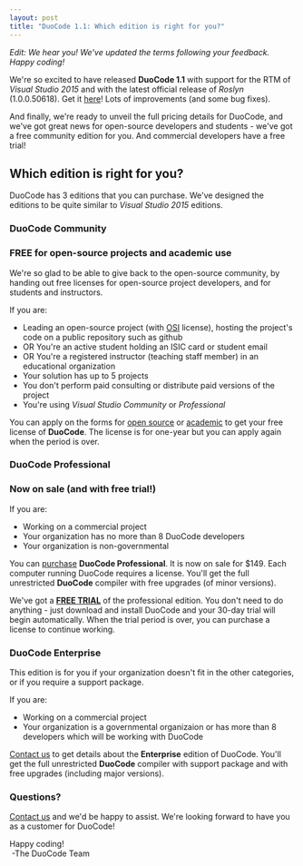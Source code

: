 ```yaml
---
layout: post
title: "DuoCode 1.1: Which edition is right for you?"
---
```


*Edit: We hear you! We've updated the terms following your feedback. Happy coding!* 


We're so excited to have released **DuoCode 1.1** with support for the RTM of *Visual Studio 2015* and with the latest official release of *Roslyn* (1.0.0.50618). Get it [here](http://duoco.de/download)! Lots of improvements (and some bug fixes). 

And finally, we're ready to unveil the full pricing details for DuoCode, and we've got great news for open-source developers and students - we've got a free community edition for you.
And commercial developers have a free trial!

## Which edition is right for you?

DuoCode has 3 editions that you can purchase. We've designed the editions to be quite similar to *Visual Studio 2015* editions.

### **DuoCode Community**
### FREE for open-source projects and academic use

We're so glad to be able to give back to the open-source community, by handing out free licenses for open-source project developers, and for students and instructors.

If you are:
- Leading an open-source project (with [OSI](http://opensource.org/licenses) license), hosting the project's code on a public repository such as github
- OR You're an active student holding an ISIC card or student email
- OR You're a registered instructor (teaching staff member) in an educational organization
- Your solution has up to 5 projects
- You don't perform paid consulting or distribute paid versions of the project
- You're using *Visual Studio Community* or *Professional*

You can apply on the forms for [open source](http://duoco.de/apply-oss) or [academic](http://duoco.de/apply-aca) to get your free license of **DuoCode**. The license is for one-year but you can apply again when the period is over.

### **DuoCode Professional**
### Now on sale (and with free trial!)

If you are:
- Working on a commercial project
- Your organization has no more than 8 DuoCode developers
- Your organization is non-governmental

You can [purchase](http://duoco.de/buy) **DuoCode Professional**. It is now on sale for $149. Each computer running DuoCode requires a license.
You'll get the full unrestricted **DuoCode** compiler with free upgrades (of minor versions).

We've got a [**FREE TRIAL**](http://duoco.de/download) of the professional edition. You don't need to do anything - just download and install DuoCode and your 30-day trial will begin automatically.
When the trial period is over, you can purchase a license to continue working.

### DuoCode Enterprise

This edition is for you if your organization doesn't fit in the other categories, or if you require a support package.

If you are:
- Working on a commercial project
- Your organization is a governmental organizaion or has more than 8 developers which will be working with DuoCode

[Contact us](http://support.duoco.de) to get details about the **Enterprise** edition of DuoCode. You'll get the full unrestricted **DuoCode** compiler with support package and with free upgrades (including major versions).

### Questions?
[Contact us](http://support.duoco.de) and we'd be happy to assist.
We're looking forward to have you as a customer for DuoCode!

Happy coding!  
 &nbsp;-The DuoCode Team

